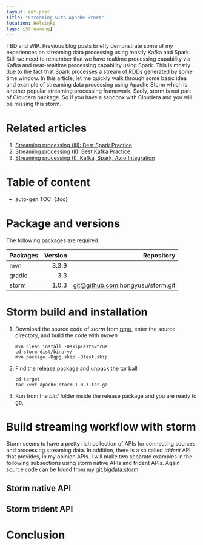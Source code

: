 ```yaml
---
layout: amt-post 
title: "Streaming with Apache Storm"
location: Helsinki
tags: [Streaming]
---
```


TBD and WIP. Previous blog posts briefly demonstrate some of my experiences on streaming data processing using mostly Kafka and Spark. Still we need to remember that we have realtime processing capability via Kafka and near-realtime processing capability using Spark. This is mostly due to the fact that Spark processes a stream of RDDs generated by some time window. In this article, let me quickly walk through some basic idea and example of streaming data processing using Apache Storm which is another popular streaming processing framework. Sadly, storm is not part of Cloudera package. So if you have a sandbox with Cloudera and you will be missing this storm. 

# Related articles

1. [Streaming processing (III): Best Spark Practice](/amt/streaming-processing-iii.html)
1. [Streaming processing (II):  Best Kafka Practice](/amt/streaming-processing-ii.html)
1. [Streaming processing (I):   Kafka, Spark, Avro Integration](/amt/spark-streaming-kafka-avro-and-registry.html)

# Table of content
* auto-gen TOC:
{:toc}

# Package and versions

The following packages are required.

| Packages           | Version  | Repository                                 |
|:-------------------|---------:|-------------------------------------------:|
| mvn                | 3.3.9    |                                            | 
| gradle             | 3.3      |                                            |
| storm              | 1.0.3    | git@github.com:hongyusu/storm.git          |


# Storm build and installation

1. Download the source code of *storm* from [repo](git@github.com:hongyusu/storm.git), enter the source directory, and build the code with *maven* 

   ```shell
   mvn clean install -DskipTests=true
   cd storm-dist/binary/
   mvn package -Dgpg.skip -Dtest.skip
   ```

1. Find the release package and unpack the tar ball 

   ```shell
   cd target
   tar xvvf apache-storm-1.0.3.tar.gz
   ```

1. Run from the *bin/* folder inside the release package and you are ready to go.


# Build streaming workflow with storm

Storm seems to have a pretty rich collection of APIs for connecting sources and processing streaming data. In addition, there is a so called _trident_ API that provides, in my opinion APIs.
I will make two separate examples in the following subsections using storm native APIs and trident APIs.
Again source code can be found from [my git:bigdata:storm][stormpackage].

## Storm native API

## Storm trident API


# Conclusion



    

[stormpackage]: https://github.com/hongyusu/bigdata_etl/tree/master/etl_spark
[stormkbuild]:   https://github.com/hongyusu/bigdata_etl/blob/master/etl_storm/build.gradle




